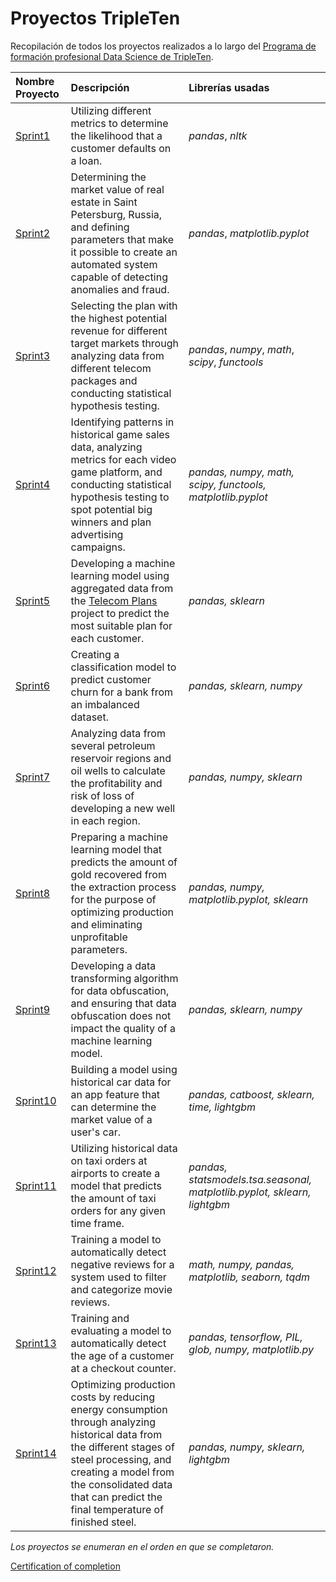 # Proyectos TripleTen
Recopilación de todos los proyectos realizados a lo largo del  [Programa de formación profesional Data Science de TripleTen](https://tripleten.com/data-scientist/).

| Nombre Proyecto | Descripción | Librerías usadas |
| :---------------------- | :---------------------- | :---------------------- |
| [Sprint1](sprint) | Utilizing different metrics to determine the likelihood that a customer defaults on a loan. | *pandas*, *nltk* |
| [Sprint2](sprint) | Determining the market value of real estate in Saint Petersburg, Russia, and defining parameters that make it possible to create an automated system capable of detecting anomalies and fraud. | *pandas*, *matplotlib.pyplot* |
| [Sprint3](sprint)| Selecting the plan with the highest potential revenue for different target markets through analyzing data from different telecom packages and conducting statistical hypothesis testing. | *pandas*, *numpy*, *math*, *scipy*, *functools* |
| [Sprint4](sprint)| Identifying patterns in historical game sales data, analyzing metrics for each video game platform, and conducting statistical hypothesis testing to spot potential big winners and plan advertising campaigns. | *pandas, numpy, math, scipy, functools, matplotlib.pyplot* |
| [Sprint5](sprint)| Developing a machine learning model using aggregated data from the [Telecom Plans](telecom_plans) project to predict the most suitable plan for each customer. | *pandas, sklearn* |
| [Sprint6](sprint)| Creating a classification model to predict customer churn for a bank from an imbalanced dataset. | *pandas, sklearn, numpy* |
| [Sprint7](sprint)| Analyzing data from several petroleum reservoir regions and oil wells to calculate the profitability and risk of loss of developing a new well in each region. | *pandas, numpy, sklearn* |
| [Sprint8](sprint)| Preparing a machine learning model that predicts the amount of gold recovered from the extraction process for the purpose of optimizing production and eliminating unprofitable parameters. | *pandas, numpy, matplotlib.pyplot, sklearn* |
| [Sprint9](sprint)| Developing a data transforming algorithm for data obfuscation, and ensuring that data obfuscation does not impact the quality of a machine learning model. | *pandas, sklearn, numpy* |
| [Sprint10](sprint)| Building a model using historical car data for an app feature that can determine the market value of a user's car. | *pandas, catboost, sklearn, time, lightgbm* |
| [Sprint11](sprint)| Utilizing historical data on taxi orders at airports to create a model that predicts the amount of taxi orders for any given time frame. | *pandas, statsmodels.tsa.seasonal, matplotlib.pyplot, sklearn, lightgbm* |
| [Sprint12](sprint)| Training a model to automatically detect negative reviews for a system used to filter and categorize movie reviews. | *math, numpy, pandas, matplotlib, seaborn, tqdm* |
| [Sprint13](sprint)| Training and evaluating a model to automatically detect the age of a customer at a checkout counter. | *pandas, tensorflow, PIL, glob, numpy, matplotlib.py* |
| [Sprint14](sprint)| Optimizing production costs by reducing energy consumption through analyzing historical data from the different stages of steel processing, and creating a model from the consolidated data that can predict the final temperature of finished steel. | *pandas, numpy, sklearn, lightgbm* |

*Los proyectos se enumeran en el orden en que se completaron.*

[Certification of completion](https://code.s3.yandex.net/practicum_certificate/DS/04/Wesley_Christyono.pdf)